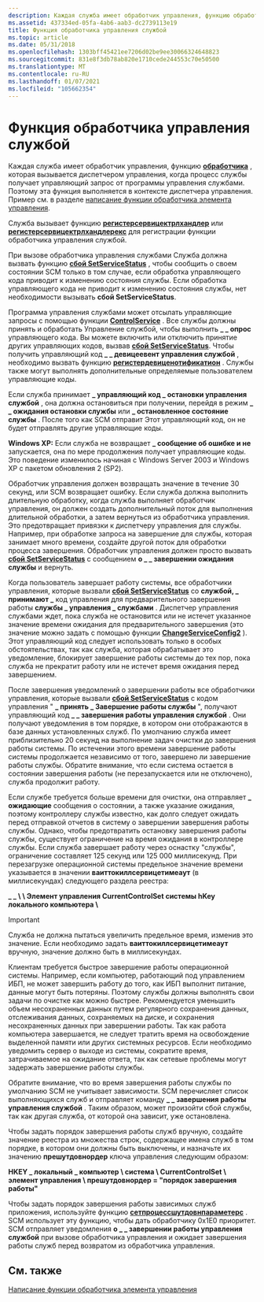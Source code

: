```yaml
---
description: Каждая служба имеет обработчик управления, функцию обработчика, которая вызывается диспетчером управления, когда процесс службы получает управляющий запрос от программы управления службами.
ms.assetid: 437334ed-05fa-4ab6-aab3-dc2739113e19
title: Функция обработчика управления службой
ms.topic: article
ms.date: 05/31/2018
ms.openlocfilehash: 1303bff45421ee7206d02be9ee30066324648823
ms.sourcegitcommit: 831e8f3db78ab820e1710cede244553c70e50500
ms.translationtype: MT
ms.contentlocale: ru-RU
ms.lasthandoff: 01/07/2021
ms.locfileid: "105662354"
---
```

# <a name="service-control-handler-function"></a>Функция обработчика управления службой

Каждая служба имеет обработчик управления, функцию [**обработчика**](/windows/desktop/api/Winsvc/nc-winsvc-lphandler_function) , которая вызывается диспетчером управления, когда процесс службы получает управляющий запрос от программы управления службами. Поэтому эта функция выполняется в контексте диспетчера управления. Пример см. в разделе [написание функции обработчика элемента управления](writing-a-control-handler-function.md).

Служба вызывает функцию [**регистерсервицектрлхандлер**](/windows/desktop/api/Winsvc/nf-winsvc-registerservicectrlhandlera) или [**регистерсервицектрлхандлерекс**](/windows/desktop/api/Winsvc/nf-winsvc-registerservicectrlhandlerexa) для регистрации функции обработчика управления службой.

При вызове обработчика управления службами Служба должна вызвать функцию [**сбой SetServiceStatus**](/windows/desktop/api/Winsvc/nf-winsvc-setservicestatus) , чтобы сообщить о своем состоянии SCM только в том случае, если обработка управляющего кода приводит к изменению состояния службы. Если обработка управляющего кода не приводит к изменению состояния службы, нет необходимости вызывать **сбой SetServiceStatus**.

Программа управления службами может отсылать управляющие запросы с помощью функции [**ControlService**](/windows/desktop/api/Winsvc/nf-winsvc-controlservice) . Все службы должны принять и обработать Управление службой, чтобы выполнить **\_ \_ опрос** управляющего кода. Вы можете включить или отключить принятие других управляющих кодов, вызвав [**сбой SetServiceStatus**](/windows/desktop/api/Winsvc/nf-winsvc-setservicestatus). Чтобы получить управляющий код **\_ \_ девицеевент управления службой** , необходимо вызвать функцию [**регистердевиценотификатион**](/windows/desktop/api/winuser/nf-winuser-registerdevicenotificationa) . Службы также могут выполнять дополнительные определяемые пользователем управляющие коды.

Если служба принимает **\_ управляющий код \_ остановки управления службой** , она должна остановиться при получении, перейдя в режим **\_ \_ ожидания остановки службы** или **\_ остановленное состояние службы** . После того как SCM отправит Этот управляющий код, он не будет отправлять другие управляющие коды.

**Windows XP:** Если служба не возвращает **\_ сообщение об ошибке и не** запускается, она по мере продолжения получает управляющие коды. Это поведение изменилось начиная с Windows Server 2003 и Windows XP с пакетом обновления 2 (SP2).

Обработчик управления должен возвращать значение в течение 30 секунд, или SCM возвращает ошибку. Если служба должна выполнить длительную обработку, когда служба выполняет обработчик управления, он должен создать дополнительный поток для выполнения длительной обработки, а затем вернуться из обработчика управления. Это предотвращает привязки к диспетчеру управления для службы. Например, при обработке запроса на завершение для службы, которая занимает много времени, создайте другой поток для обработки процесса завершения. Обработчик управления должен просто вызвать [**сбой SetServiceStatus**](/windows/desktop/api/Winsvc/nf-winsvc-setservicestatus) с сообщением **о \_ \_ завершении ожидания службы** и вернуть.

Когда пользователь завершает работу системы, все обработчики управления, которые вызвали [**сбой SetServiceStatus**](/windows/desktop/api/Winsvc/nf-winsvc-setservicestatus) со **службой, \_ принимают \_** код управления для предварительного завершения работы **службы \_ управления \_ службами** . Диспетчер управления службами ждет, пока служба не остановится или не истечет указанное значение времени ожидания для предварительного завершения (это значение можно задать с помощью функции [**ChangeServiceConfig2**](/windows/desktop/api/Winsvc/nf-winsvc-changeserviceconfig2a) ). Этот управляющий код следует использовать только в особых обстоятельствах, так как служба, которая обрабатывает это уведомление, блокирует завершение работы системы до тех пор, пока служба не прекратит работу или не истечет время ожидания перед завершением.

После завершения уведомлений о завершении работы все обработчики управления, которые вызвали [**сбой SetServiceStatus**](/windows/desktop/api/Winsvc/nf-winsvc-setservicestatus) с кодом управления " **\_ принять \_ Завершение работы службы** ", получают управляющий код **\_ \_ завершения работы управления службой** . Они получают уведомления в том порядке, в котором они отображаются в базе данных установленных служб. По умолчанию служба имеет приблизительно 20 секунд на выполнение задач очистки до завершения работы системы. По истечении этого времени завершение работы системы продолжается независимо от того, завершено ли завершение работы службы. Обратите внимание, что если система остается в состоянии завершения работы (не перезапускается или не отключено), служба продолжит работу.

Если службе требуется больше времени для очистки, она отправляет **\_ ожидающие** сообщения о состоянии, а также указание ожидания, поэтому контроллеру службы известно, как долго следует ожидать перед отправкой отчетов в систему о завершении завершения работы службы. Однако, чтобы предотвратить остановку завершения работы службы, существует ограничение на время ожидания в контроллере службы. Если служба завершает работу через оснастку "службы", ограничение составляет 125 секунд или 125 000 миллисекунд. При перезагрузке операционной системы предельное значение времени указывается в значении **ваиттокиллсервицетимеаут** (в миллисекундах) следующего раздела реестра:

**\_ \_ \\ \\ Элемент управления CurrentControlSet системы hKey локального компьютера \\**

> [!IMPORTANT]
> Служба не должна пытаться увеличить предельное время, изменив это значение. Если необходимо задать **ваиттокиллсервицетимеаут** вручную, значение должно быть в миллисекундах.

Клиентам требуется быстрое завершение работы операционной системы. Например, если компьютер, работающий под управлением ИБП, не может завершить работу до того, как ИБП выполнит питание, данные могут быть потеряны. Поэтому службы должны выполнять свои задачи по очистке как можно быстрее. Рекомендуется уменьшить объем несохраненных данных путем регулярного сохранения данных, отслеживания данных, сохраняемых на диске, и сохранения несохраненных данных при завершении работы. Так как работа компьютера завершается, не следует тратить время на освобождение выделенной памяти или других системных ресурсов. Если необходимо уведомить сервер о выходе из системы, сократите время, затрачиваемое на ожидание ответа, так как сетевые проблемы могут задержать завершение работы службы.

Обратите внимание, что во время завершения работы службы по умолчанию SCM не учитывает зависимости. SCM перечисляет список выполняющихся служб и отправляет команду **\_ \_ завершения работы управления службой** . Таким образом, может произойти сбой службы, так как другая служба, от которой она зависит, уже остановлена.

Чтобы задать порядок завершения работы служб вручную, создайте значение реестра из множества строк, содержащее имена служб в том порядке, в котором они должны быть выключены, и назначьте их значению **прешутдовнордер** ключа управления следующим образом:

**HKEY \_ локальный \_ компьютер \\ система \\ CurrentControlSet \\ элемент управления \\ прешутдовнордер = "порядок завершения работы"**

Чтобы задать порядок завершения работы зависимых служб приложения, используйте функцию [**сетпроцессшутдовнпараметерс**](/windows/desktop/api/processthreadsapi/nf-processthreadsapi-setprocessshutdownparameters) . SCM использует эту функцию, чтобы дать обработчику 0x1E0 приоритет. SCM отправляет уведомления **о \_ \_ завершении работы управления службой** при вызове обработчика управления и ожидает завершения работы служб перед возвратом из обработчика управления.

## <a name="related-topics"></a>См. также

<dl> <dt>

[Написание функции обработчика элемента управления](writing-a-control-handler-function.md)
</dt> </dl>

 

 
